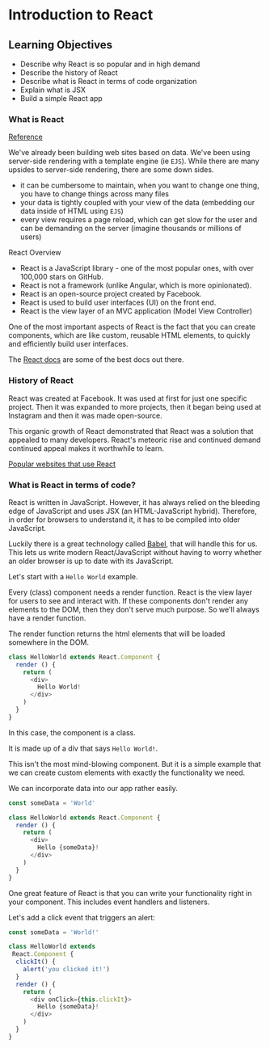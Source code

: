 # Introduction to React

## Learning Objectives

 - Describe why React is so popular and in high demand
 - Describe the history of React
 - Describe what is React in terms of code organization
 - Explain what is JSX
 - Build a simple React app

 ### What is React

 [Reference](https://generalassemb.ly/coding/full-stack-web-development/beginners-guide-react)

We've already been building web sites based on data. We've been using server-side rendering with a template engine (ie `EJS`). While there are many upsides to server-side rendering, there are some down sides.
- it can be cumbersome to maintain, when you want to change one thing, you have to change things across many files
- your data is tightly coupled with your view of the data (embedding our data inside of HTML using `EJS`)
- every view requires a page reload, which can get slow for the user and can be demanding on the server (imagine thousands or millions of users)

React Overview

- React is a JavaScript library - one of the most popular ones, with over 100,000 stars on GitHub.
- React is not a framework (unlike Angular, which is more opinionated).
- React is an open-source project created by Facebook.
- React is used to build user interfaces (UI) on the front end.
- React is the view layer of an MVC application (Model View Controller)

One of the most important aspects of React is the fact that you can create components, which are like custom, reusable HTML elements, to quickly and efficiently build user interfaces.

The [React docs](https://reactjs.org/) are some of the best docs out there.


### History of React

React was created at Facebook. It was used at first for just one specific project. Then it was expanded to more projects, then it began being used at Instagram and then it was made open-source.

This organic growth of React demonstrated that React was a solution that appealed to many developers. React's meteoric rise and continued demand continued appeal makes it worthwhile to learn.

[Popular websites that use React](https://www.simform.com/websites-use-react/)
### What is React in terms of code?

React is written in JavaScript. However, it has always relied on the bleeding edge of JavaScript and uses JSX (an HTML-JavaScript hybrid). Therefore, in order for browsers to understand it, it has to be compiled into older JavaScript.

Luckily there is a great technology called [Babel](https://babeljs.io/), that will handle this for us. This lets us write modern React/JavaScript without having to worry whether an older browser is up to date with its JavaScript.

Let's start with a `Hello World` example.

Every (class) component needs a render function. React is the view layer for users to see and interact with. If these components don't render any elements to the DOM, then they don't serve much purpose. So we'll always have a render function.

The render function returns the html elements that will be loaded somewhere in the DOM.

```js
class HelloWorld extends React.Component {
  render () {
    return (
      <div>
        Hello World!
      </div>
    )
  }
}
```

In this case, the component is a class.

It is made up of a div that says `Hello World!`.

This isn't the most mind-blowing component. But it is a simple example that we can create custom elements with exactly the functionality we need.

We can incorporate data into our app rather easily.

```js
const someData = 'World'

class HelloWorld extends React.Component {
  render () {
    return (
      <div>
        Hello {someData}!
      </div>
    )
  }
}

```

One great feature of React is that you can write your functionality right in your component. This includes event handlers and listeners.

Let's add a click event that triggers an alert:

```js
const someData = 'World!'

class HelloWorld extends
 React.Component {
  clickIt() {
    alert('you clicked it!')
  }
  render () {
    return (
      <div onClick={this.clickIt}>
        Hello {someData}!
      </div>
    )
  }
}


```
